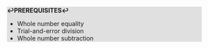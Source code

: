 <div style="margin:2em; background-color: #e0e0e0;">

<strong>↩PREREQUISITES↩</strong>

 * Whole number equality
 * Trial-and-error division
 * Whole number subtraction

</div>


